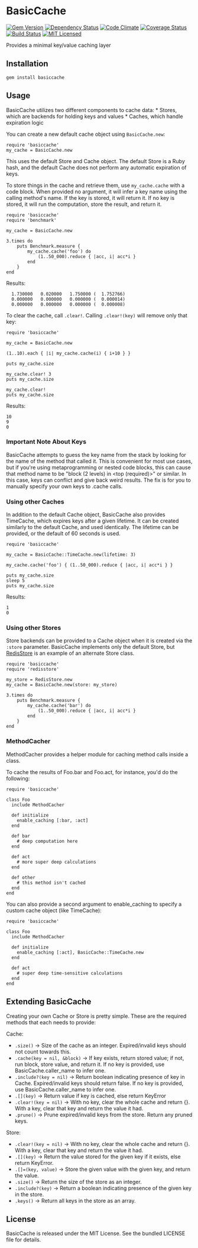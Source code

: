 BasicCache
========

[![Gem Version](https://img.shields.io/gem/v/basiccache.svg)](https://rubygems.org/gems/basiccache)
[![Dependency Status](https://img.shields.io/gemnasium/akerl/basiccache.svg)](https://gemnasium.com/akerl/basiccache)
[![Code Climate](https://img.shields.io/codeclimate/github/akerl/basiccache.svg)](https://codeclimate.com/github/akerl/basiccache)
[![Coverage Status](https://img.shields.io/coveralls/akerl/basiccache.svg)](https://coveralls.io/r/akerl/basiccache)
[![Build Status](https://img.shields.io/travis/akerl/basiccache.svg)](https://travis-ci.org/akerl/basiccache)
[![MIT Licensed](https://img.shields.io/badge/license-MIT-green.svg)](https://tldrlegal.com/license/mit-license)

Provides a minimal key/value caching layer

## Installation

    gem install basiccache

## Usage

BasicCache utilizes two different components to cache data:
    * Stores, which are backends for holding keys and values
    * Caches, which handle expiration logic

You can create a new default cache object using `BasicCache.new`:

```
require 'basiccache'
my_cache = BasicCache.new
```

This uses the default Store and Cache object. The default Store is a Ruby hash, and the default Cache does not perform any automatic expiration of keys.

To store things in the cache and retrieve them, use `my_cache.cache` with a code block. When provided no argument, it will infer a key name using the calling method's name. If the key is stored, it will return it. If no key is stored, it will run the computation, store the result, and return it.

```
require 'basiccache'
require 'benchmark'

my_cache = BasicCache.new

3.times do
    puts Benchmark.measure {
        my_cache.cache('foo') do
            (1..50_000).reduce { |acc, i| acc*i }
        end
    }
end
```

Results:

```
  1.730000   0.020000   1.750000 (  1.752766)
  0.000000   0.000000   0.000000 (  0.000014)
  0.000000   0.000000   0.000000 (  0.000008)
```

To clear the cache, call `.clear!`. Calling `.clear!(key)` will remove only that key:

```
require 'basiccache'

my_cache = BasicCache.new

(1..10).each { |i| my_cache.cache(i) { i+10 } }

puts my_cache.size

my_cache.clear! 3
puts my_cache.size

my_cache.clear!
puts my_cache.size
```

Results:

```
10
9
0
```

### Important Note About Keys

BasicCache attempts to guess the key name from the stack by looking for the name of the method that called it. This is convenient for most use cases, but if you're using metaprogramming or nested code blocks, this can cause that method name to be "block (2 levels) in \<top (required)>" or similar. In this case, keys can conflict and give back weird results. The fix is for you to manually specify your own keys to .cache calls.

### Using other Caches

In addition to the default Cache object, BasicCache also provides TimeCache, which expires keys after a given lifetime. It can be created similarly to the default Cache, and used identically. The lifetime can be provided, or the default of 60 seconds is used.

```
require 'basiccache'

my_cache = BasicCache::TimeCache.new(lifetime: 3)

my_cache.cache('foo') { (1..50_000).reduce { |acc, i| acc*i } }

puts my_cache.size
sleep 5
puts my_cache.size
```

Results:

```
1
0
```

### Using other Stores

Store backends can be provided to a Cache object when it is created via the `:store` parameter. BasicCache implements only the default Store, but [RedisStore](https://github.com/akerl/redisstore) is an example of an alternate Store class.

```
require 'basiccache'
require 'redisstore'

my_store = RedisStore.new
my_cache = BasicCache.new(store: my_store)

3.times do
    puts Benchmark.measure {
        my_cache.cache('bar') do
            (1..50_000).reduce { |acc, i| acc*i }
        end
    }
end
```

### MethodCacher

MethodCacher provides a helper module for caching method calls inside a class.

To cache the results of Foo.bar and Foo.act, for instance, you'd do the following:

```
require 'basiccache'

class Foo
  include MethodCacher

  def initialize
    enable_caching [:bar, :act]
  end

  def bar
    # deep computation here
  end

  def act
    # more super deep calculations
  end

  def other
    # this method isn't cached
  end
end
```

You can also provide a second argument to enable_caching to specify a custom cache object (like TimeCache):

```
require 'basiccache'

class Foo
  include MethodCacher

  def initialize
    enable_caching [:act], BasicCache::TimeCache.new
  end

  def act
    # super deep time-sensitive calculations
  end
end
```

## Extending BasicCache

Creating your own Cache or Store is pretty simple. These are the required methods that each needs to provide:

Cache:
* `.size()` -> Size of the cache as an integer. Expired/invalid keys should not count towards this.
* `.cache(key = nil, &block)` -> If key exists, return stored value; if not, run block, store value, and return it. If no key is provided, use BasicCache.caller_name to infer one.
* `.include?(key = nil)` -> Return boolean indicating presence of key in Cache. Expired/invalid keys should return false. If no key is provided, use BasicCache.caller_name to infer one.
* `.[](key)` -> Return value if key is cached, else return KeyError
* `.clear!(key = nil)` -> With no key, clear the whole cache and return {}. With a key, clear that key and return the value it had.
* `.prune()` -> Prune expired/invalid keys from the store. Return any pruned keys.

Store:
* `.clear!(key = nil)` -> With no key, clear the whole cache and return {}. With a key, clear that key and return the value it had.
* `.[](key)` -> Return the value stored for the given key if it exists, else return KeyError.
* `.[]=(key, value)` -> Store the given value with the given key, and return the value.
* `.size()` -> Return the size of the store as an integer.
* `.include?(key)` -> Return a boolean indicating presence of the given key in the store.
* `.keys()` -> Return all keys in the store as an array.

## License

BasicCache is released under the MIT License. See the bundled LICENSE file for details.

